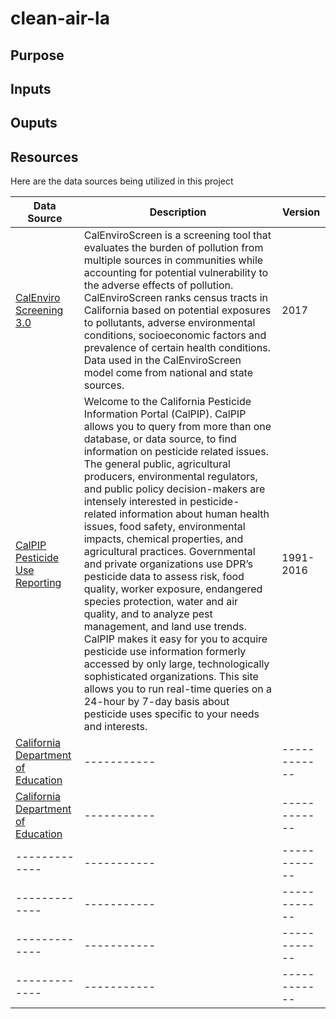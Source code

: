 # clean-air-la


## Purpose

## Inputs

## Ouputs

## Resources

Here are the data sources being utilized in this project

| Data Source                                                                               | Description                                                                                                                                                                                                                                                                                                                                                                                                                                                                                                                                                                                                                                                                                                                                                                                                                                                                                                                                                                                | Version      |
| -------------                                                                             | -----------                                                                                                                                                                                                                                                                                                                                                                                                                                                                                                                                                                                                                                                                                                                                                                                                                                                                                                                                                                                | ------------ |
| [CalEnviro Screening 3.0](https://oehha.ca.gov/calenviroscreen/report/calenviroscreen-30) | CalEnviroScreen is a screening tool that evaluates the burden of pollution from multiple sources in communities while accounting for potential vulnerability to the adverse effects of pollution. CalEnviroScreen ranks census tracts in California based on potential exposures to pollutants, adverse environmental conditions, socioeconomic factors and prevalence of certain health conditions. Data used in the CalEnviroScreen model come from national and state sources.                                                                                                                                                                                                                                                                                                                                                                                                                                                                                                          | 2017         |
| [CalPIP Pesticide Use Reporting](http://calpip.cdpr.ca.gov/main.cfm)                      | Welcome to the California Pesticide Information Portal (CalPIP). CalPIP allows you to query from more than one database, or data source, to find information on pesticide related issues. The general public, agricultural producers, environmental regulators, and public policy decision-makers are intensely interested in pesticide-related information about human health issues, food safety, environmental impacts, chemical properties, and agricultural practices. Governmental and private organizations use DPR’s pesticide data to assess risk, food quality, worker exposure, endangered species protection, water and air quality, and to analyze pest management, and land use trends. CalPIP makes it easy for you to acquire pesticide use information formerly accessed by only large, technologically sophisticated organizations. This site allows you to run real-time queries on a 24-hour by 7-day basis about pesticide uses specific to your needs and interests. | 1991-2016    |
| [California Department of Education](https://www.cde.ca.gov/ds/si/ps/index.asp)           | -----------                                                                                                                                                                                                                                                                                                                                                                                                                                                                                                                                                                                                                                                                                                                                                                                                                                                                                                                                                                                | ------------ |
| [California Department of Education](https://www.cde.ca.gov/ds/si/ds/pubschls.asp)        | -----------                                                                                                                                                                                                                                                                                                                                                                                                                                                                                                                                                                                                                                                                                                                                                                                                                                                                                                                                                                                | ------------ |
| -------------                                                                             | -----------                                                                                                                                                                                                                                                                                                                                                                                                                                                                                                                                                                                                                                                                                                                                                                                                                                                                                                                                                                                | ------------ |
| -------------                                                                             | -----------                                                                                                                                                                                                                                                                                                                                                                                                                                                                                                                                                                                                                                                                                                                                                                                                                                                                                                                                                                                | ------------ |
| -------------                                                                             | -----------                                                                                                                                                                                                                                                                                                                                                                                                                                                                                                                                                                                                                                                                                                                                                                                                                                                                                                                                                                                | ------------ |
| -------------                                                                             | -----------                                                                                                                                                                                                                                                                                                                                                                                                                                                                                                                                                                                                                                                                                                                                                                                                                                                                                                                                                                                | ------------ |



